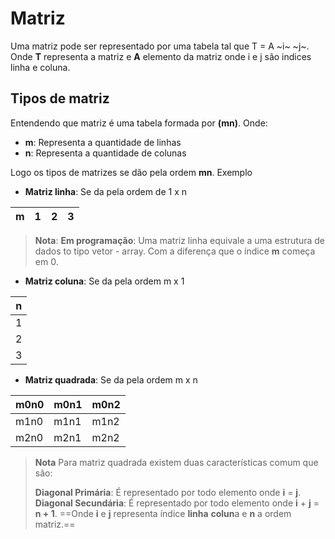 # Matriz

Uma matriz pode ser representado por uma tabela tal que T = A ~i~ ~j~.  
Onde **T** representa a matriz e **A** elemento da matriz onde i e j são indices linha e coluna.

## Tipos de matriz

Entendendo que matriz é uma tabela formada por **(mn)**. Onde: 

* **m**: Representa a quantidade de linhas
* **n**: Representa a quantidade de colunas

Logo os tipos de matrizes se dão pela ordem **mn**. Exemplo

* __Matriz linha__: Se da pela ordem de 1 x n

| m | 1 | 2 | 3 |
|---|---|---|---|

> __Nota__:
__Em programação__: Uma matriz linha equivale a uma estrutura de dados to tipo vetor - array. Com a diferença que o índice **m** começa em 0.

* __Matriz coluna__: Se da pela ordem m x 1

| n |
|---|
| 1 |
| 2 |
| 3 |

* __Matriz quadrada__: Se da pela ordem m x n

| m0n0 | m0n1 | m0n2 |
|------|------|------|
| m1n0 | m1n1 | m1n2 |
| m2n0 | m2n1 | m2n2 |

> __Nota__
Para matriz quadrada existem duas características comum que são:
>
>__Diagonal Primária__: É representado por todo elemento onde **i** = **j**.
__Diagonal Secundária__: É representado por todo elemento onde **i** + **j** = **n + 1**.
> ==Onde **i** e **j** representa índice **linha** **colun**a e **n** a ordem matriz.==




